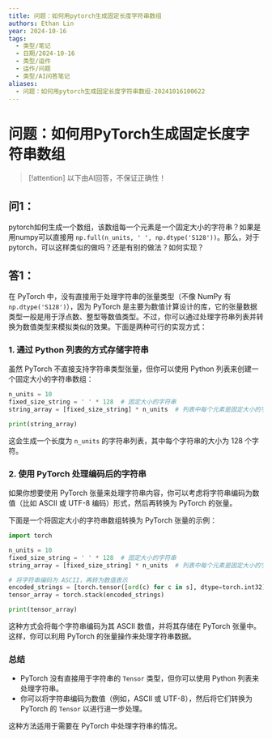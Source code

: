 ```yaml
---
title: 问题：如何用pytorch生成固定长度字符串数组
authors: Ethan Lin
year: 2024-10-16
tags:
  - 类型/笔记
  - 日期/2024-10-16
  - 类型/运作
  - 运作/问题
  - 类型/AI问答笔记
aliases:
  - 问题：如何用pytorch生成固定长度字符串数组-20241016100622
---
```



# 问题：如何用PyTorch生成固定长度字符串数组




> [!attention]
> 以下由AI回答，不保证正确性！




## 问1：

pytorch如何生成一个数组，该数组每一个元素是一个固定大小的字符串？如果是用numpy可以直接用 `np.full(n_units, ' ', np.dtype('S128'))`。那么，对于pytorch，可以这样类似的做吗？还是有别的做法？如何实现？


## 答1：

在 PyTorch 中，没有直接用于处理字符串的张量类型（不像 NumPy 有 `np.dtype('S128')`），因为 PyTorch 是主要为数值计算设计的库，它的张量数据类型一般是用于浮点数、整型等数值类型。不过，你可以通过处理字符串列表并转换为数值类型来模拟类似的效果。下面是两种可行的实现方式：

### 1. 通过 Python 列表的方式存储字符串

虽然 PyTorch 不直接支持字符串类型张量，但你可以使用 Python 列表来创建一个固定大小的字符串数组：

```python
n_units = 10
fixed_size_string = ' ' * 128  # 固定大小的字符串
string_array = [fixed_size_string] * n_units  # 列表中每个元素是固定大小的字符串

print(string_array)
```

这会生成一个长度为 `n_units` 的字符串列表，其中每个字符串的大小为 128 个字符。

### 2. 使用 PyTorch 处理编码后的字符串

如果你想要使用 PyTorch 张量来处理字符串内容，你可以考虑将字符串编码为数值（比如 ASCII 或 UTF-8 编码）形式，然后再转换为 PyTorch 的张量。

下面是一个将固定大小的字符串数组转换为 PyTorch 张量的示例：

```python
import torch

n_units = 10
fixed_size_string = ' ' * 128  # 固定大小的字符串
string_array = [fixed_size_string] * n_units  # 列表中每个元素是固定大小的字符串

# 将字符串编码为 ASCII，再转为数值表示
encoded_strings = [torch.tensor([ord(c) for c in s], dtype=torch.int32) for s in string_array]
tensor_array = torch.stack(encoded_strings)

print(tensor_array)
```

这种方式会将每个字符串编码为其 ASCII 数值，并将其存储在 PyTorch 张量中。这样，你可以利用 PyTorch 的张量操作来处理字符串数据。

### 总结
- PyTorch 没有直接用于字符串的 `Tensor` 类型，但你可以使用 Python 列表来处理字符串。
- 你可以将字符串编码为数值（例如，ASCII 或 UTF-8），然后将它们转换为 PyTorch 的 `Tensor` 以进行进一步处理。

这种方法适用于需要在 PyTorch 中处理字符串的情况。